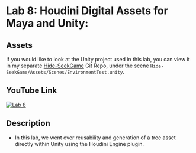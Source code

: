 ﻿# Lab 8: Houdini Digital Assets for Maya and Unity:

## Assets
If you would like to look at the Unity project used in this lab, you can view it in my separate [Hide-SeekGame](https://github.com/Azothyr/Hide-SeekGame) Git Repo, under the scene `Hide-SeekGame/Assets/Scenes/EnvironmentTest.unity`.

## YouTube Link
[![Lab 8](https://i9.ytimg.com/vi/aVmPQYJgHyU/mqdefault.jpg?sqp=CNi5ua4G-oaymwEmCMACELQB8quKqQMa8AEB-AH-CYAC0AWKAgwIABABGFcgYihlMA8=&rs=AOn4CLAI6o7ZcghyaXSVlwuA32z2gQQQoQ)](https://youtu.be/aVmPQYJgHyU)

## Description
- In this lab, we went over reusability and generation of a tree asset directly within Unity using the Houdini Engine plugin.